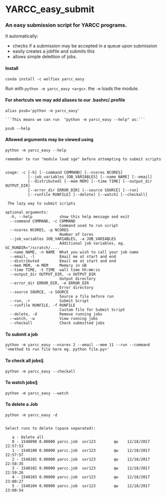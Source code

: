 # YARCC_easy_submit
### An easy submission script for YARCC programs.
It automatically:

* checks if a submission may be accepted in a queue upon submission
* easily creates a jobfile and submits this
* allows simple delettion of jobs.


#### Install

`conda install -c wolfiex yarcc_easy`


Run with  `python -m yarcc_easy <args>`. the `-m` loads the module.




#### For shortcuts we may add aliases to our .bashrc/.profile
```
alias psub='python -m yarcc_easy'

```This means we can run  "python -m yarcc_easy --help" as:```

psub --help

```




#### Allowed arguments may be viewed using

```
python -m yarcc_easy --help

remember to run "module load sge" before attempting to submit scripts


usage: -c [-h] [--command COMMAND] [--ncores NCORES]
          [--job_variables JOB_VARIABLES] [--name NAME] [--email]
          [--distributed] [--mem MEM] [--time TIME] [--output_dir OUTPUT_DIR]
          [--error_dir ERROR_DIR] [--source SOURCE] [--run]
          [--runfile RUNFILE] [--delete] [--watch] [--checkall]

 The lazy way to submit scripts

optional arguments:
  -h, --help            show this help message and exit
  --command COMMAND, -c COMMAND
                        Command used to run script
  --ncores NCORES, -p NCORES
                        Number of Cores
  --job_variables JOB_VARIABLES, -a JOB_VARIABLES
                        Additional job variables, eg. GC_RUNDIR="/scratch/....
  --name NAME, -n NAME  What you wish to call your job name
  --email, -l           Email me at start and end
  --distributed         Email me at start and end
  --mem MEM, -m MEM     Memory in GB
  --time TIME, -t TIME  wall time hh:mm:ss
  --output_dir OUTPUT_DIR, -o OUTPUT_DIR
                        Output directory
  --error_dir ERROR_DIR, -e ERROR_DIR
                        Error directory
  --source SOURCE, -s SOURCE
                        Source a file before run
  --run, -r             Submit Script
  --runfile RUNFILE, -f RUNFILE
                        Custom file for Submit Script
  --delete, -d          Remove running jobs
  --watch, -w           View running jobs
  --checkall            Check submitted jobs

```

#### To submit a job
```
python -m yarcc_easy --ncores 2 --email --mem 11 --run --command '<method to run file here eg. python file.py>'

```


#### To check all jobs§
```
python -m yarcc_easy --checkall

```


#### To watch jobs§
```
python -m yarcc_easy --watch

```


#### To delete a Job
```
python -m yarcc_easy -d


Select runs to delete (space separated):

   a - Delete all
   0 - 1548098 0.00000 yarcc.job  usr123        qw    12/18/2017 22:57:53
   1 - 1548100 0.00000 yarcc.job  usr123        qw    12/18/2017 22:57:57
   2 - 1548101 0.00000 yarcc.job  usr123        qw    12/18/2017 22:58:35
   3 - 1548102 0.00000 yarcc.job  usr123        qw    12/18/2017 22:59:26
   4 - 1548103 0.00000 yarcc.job  usr123        qw    12/18/2017 23:00:27
   5 - 1548104 0.00000 yarcc.job  usr123        qw    12/18/2017 23:00:54

```
